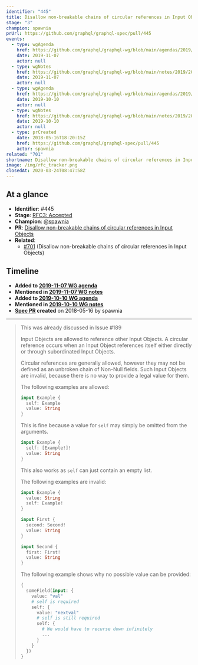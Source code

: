 ```yaml
---
identifier: "445"
title: Disallow non-breakable chains of circular references in Input Objects
stage: "3"
champion: spawnia
prUrl: https://github.com/graphql/graphql-spec/pull/445
events:
  - type: wgAgenda
    href: https://github.com/graphql/graphql-wg/blob/main/agendas/2019/2019-11-07.md
    date: 2019-11-07
    actor: null
  - type: wgNotes
    href: https://github.com/graphql/graphql-wg/blob/main/notes/2019/2019-11-07.md
    date: 2019-11-07
    actor: null
  - type: wgAgenda
    href: https://github.com/graphql/graphql-wg/blob/main/agendas/2019/2019-10-10.md
    date: 2019-10-10
    actor: null
  - type: wgNotes
    href: https://github.com/graphql/graphql-wg/blob/main/notes/2019/2019-10-10.md
    date: 2019-10-10
    actor: null
  - type: prCreated
    date: 2018-05-16T18:20:15Z
    href: https://github.com/graphql/graphql-spec/pull/445
    actor: spawnia
related: "701"
shortname: Disallow non-breakable chains of circular references in Input Objects
image: /img/rfc_tracker.png
closedAt: 2020-03-24T08:47:58Z
---
```


## At a glance

- **Identifier**: #445
- **Stage**: [RFC3: Accepted](https://github.com/graphql/graphql-spec/blob/main/CONTRIBUTING.md#stage-3-accepted)
- **Champion**: [@spawnia](https://github.com/spawnia)
- **PR**: [Disallow non-breakable chains of circular references in Input Objects](https://github.com/graphql/graphql-spec/pull/445)
- **Related**:
  - [#701](/rfcs/701 "Disallow non-breakable chains of circular references in Input Objects / RFC3") (Disallow non-breakable chains of circular references in Input Objects)

<!-- BEGIN_CUSTOM_TEXT -->



<!-- END_CUSTOM_TEXT -->

## Timeline

- **Added to [2019-11-07 WG agenda](https://github.com/graphql/graphql-wg/blob/main/agendas/2019/2019-11-07.md)**
- **Mentioned in [2019-11-07 WG notes](https://github.com/graphql/graphql-wg/blob/main/notes/2019/2019-11-07.md)**
- **Added to [2019-10-10 WG agenda](https://github.com/graphql/graphql-wg/blob/main/agendas/2019/2019-10-10.md)**
- **Mentioned in [2019-10-10 WG notes](https://github.com/graphql/graphql-wg/blob/main/notes/2019/2019-10-10.md)**
- **[Spec PR](https://github.com/graphql/graphql-spec/pull/445) created** on 2018-05-16 by spawnia

<!-- VERBATIM -->

---

> This was already discussed in Issue #189 
> 
> Input Objects are allowed to reference other Input Objects. A circular reference occurs
> when an Input Object references itself either directly or through subordinated Input Objects.
> 
> Circular references are generally allowed, however they may not be defined as an
> unbroken chain of Non-Null fields. Such Input Objects are invalid, because there
> is no way to provide a legal value for them.
> 
> The following examples are allowed:
> 
> ```graphql example
> input Example {
>   self: Example
>   value: String
> }
> ```
> 
> This is fine because a value for `self` may simply be omitted from the arguments.
> 
> ```graphql example
> input Example {
>   self: [Example!]!
>   value: String
> }
> ```
> 
> This also works as `self` can just contain an empty list.
> 
> The following examples are invalid:
> 
> ```graphql counter-example
> input Example {
>   value: String
>   self: Example!
> }
> ```
> 
> ```graphql counter-example
> input First {
>   second: Second!
>   value: String
> }
> 
> input Second {
>   first: First!
>   value: String
> }
> ```
> 
> The following example shows why no possible value can be provided:
> 
> ```graphql
> {
>   someField(input: {
>     value: "val"
>     # self is required
>     self: {
>       value: "nextval"
>       # self is still required
>       self: {
>         # We would have to recurse down infinitely
>         ...
>       }
>     }
>   })
> }
> ```
